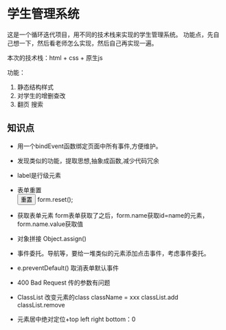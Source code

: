 # 学生管理系统
这是一个循环迭代项目，用不同的技术栈来实现的学生管理系统。
功能点，先自己想一下，然后看老师怎么实现，然后自己再实现一遍。

本次的技术栈：html + css + 原生js

功能：
1. 静态结构样式
2. 对学生的增删查改
3. 翻页 搜索

## 知识点
- 用一个bindEvent函数绑定页面中所有事件,方便维护。 

- 发现类似的功能，提取思想,抽象成函数,减少代码冗余

- label是行级元素

- 表单重置    
    <input type="reset" value="重置">
    form.reset();

- 获取表单元素
    form表单获取了之后，form.name获取id=name的元素，form.name.value获取值

- 对象拼接 Object.assign()

- 事件委托。导航等，要给一堆类似的元素添加点击事件，考虑事件委托。

- e.preventDefault() 取消表单默认事件

- 400 Bad Request 传的参数有问题

- ClassList 
    改变元素的class
    className = xxx
    classList.add  classList.remove

- 元素居中绝对定位+top left right bottom：0


